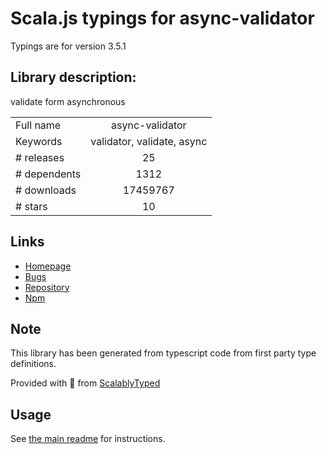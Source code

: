 
# Scala.js typings for async-validator

Typings are for version 3.5.1

## Library description:
validate form asynchronous

|                    |                 |
| ------------------ | :-------------: |
| Full name          | async-validator |
| Keywords           | validator, validate, async |
| # releases         | 25 |
| # dependents       | 1312 |
| # downloads        | 17459767 |
| # stars            | 10 |

## Links
- [Homepage](http://github.com/yiminghe/async-validator)
- [Bugs](http://github.com/yiminghe/async-validator/issues)
- [Repository](https://github.com/yiminghe/async-validator)
- [Npm](https://www.npmjs.com/package/async-validator)
    


## Note
This library has been generated from typescript code from first party type definitions.

Provided with :purple_heart: from [ScalablyTyped](https://github.com/oyvindberg/ScalablyTyped)

## Usage
See [the main readme](../../readme.md) for instructions.


